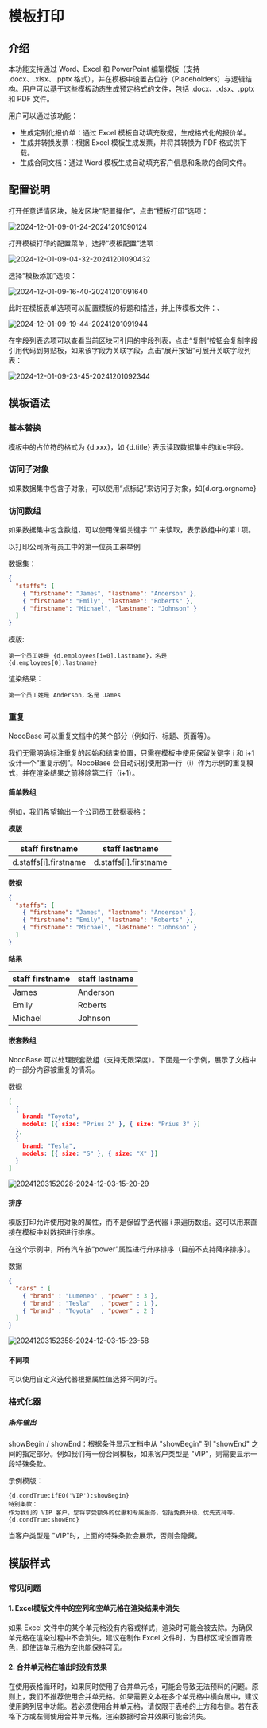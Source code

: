 # 模板打印

<PluginInfo commercial="true" name="template-print"></PluginInfo>

## 介绍

本功能支持通过 Word、Excel 和 PowerPoint 编辑模板（支持 .docx、.xlsx、.pptx 格式），并在模板中设置占位符（Placeholders）与逻辑结构。用户可以基于这些模板动态生成预定格式的文件，包括 .docx、.xlsx、.pptx 和 PDF 文件。

用户可以通过该功能：

- 生成定制化报价单：通过 Excel 模板自动填充数据，生成格式化的报价单。
- 生成并转换发票：根据 Excel 模板生成发票，并将其转换为 PDF 格式供下载。
- 生成合同文档：通过 Word 模板生成自动填充客户信息和条款的合同文件。


## 配置说明

打开任意详情区块，触发区块“配置操作”，点击“模板打印”选项：

![2024-12-01-09-01-24-20241201090124](https://static-docs.nocobase.com/2024-12-01-09-01-24-20241201090124.png)

打开模板打印的配置菜单，选择“模板配置”选项：

![2024-12-01-09-04-32-20241201090432](https://static-docs.nocobase.com/2024-12-01-09-04-32-20241201090432.png)

选择“模板添加”选项：

![2024-12-01-09-16-40-20241201091640](https://static-docs.nocobase.com/2024-12-01-09-16-40-20241201091640.png)

此时在模板表单选项可以配置模板的标题和描述，并上传模板文件：、

![2024-12-01-09-19-44-20241201091944](https://static-docs.nocobase.com/2024-12-01-09-19-44-20241201091944.png)

在字段列表选项可以查看当前区块可引用的字段列表，点击“复制”按钮会复制字段引用代码到剪贴板，如果该字段为关联字段，点击“展开按钮”可展开关联字段列表：

![2024-12-01-09-23-45-20241201092344](https://static-docs.nocobase.com/2024-12-01-09-23-45-20241201092344.png)

## 模板语法

### 基本替换

模板中的占位符的格式为 {d.xxx}，如 {d.title} 表示读取数据集中的title字段。

### 访问子对象

如果数据集中包含子对象，可以使用“点标记”来访问子对象，如{d.org.orgname}

### 访问数组

如果数据集中包含数组，可以使用保留关键字 “i” 来读取，表示数组中的第 i 项。

以打印公司所有员工中的第一位员工来举例

数据集：

```json
{
  "staffs": [
    { "firstname": "James", "lastname": "Anderson" },
    { "firstname": "Emily", "lastname": "Roberts" },
    { "firstname": "Michael", "lastname": "Johnson" }
  ]
}
```

模版:

```
第一个员工姓是 {d.employees[i=0].lastname}，名是 {d.employees[0].lastname}
```

渲染结果：
```
第一个员工姓是 Anderson，名是 James
```

### 重复

NocoBase 可以重复文档中的某个部分（例如行、标题、页面等）。

我们无需明确标注重复的起始和结束位置，只需在模板中使用保留关键字 i 和 i+1 设计一个“重复示例”。NocoBase 会自动识别使用第一行（i）作为示例的重复模式，并在渲染结果之前移除第二行（i+1）。

#### 简单数组

例如，我们希望输出一个公司员工数据表格：

**模版**

|staff firstname|staff lastname|
|---|---|
|d.staffs[i].firstname|d.staffs[i].firstname|

**数据**

```json
{
  "staffs": [
    { "firstname": "James", "lastname": "Anderson" },
    { "firstname": "Emily", "lastname": "Roberts" },
    { "firstname": "Michael", "lastname": "Johnson" }
  ]
}
```

**结果**

|staff firstname|staff lastname|
|---|---|
|James|Anderson|
|Emily|Roberts|
|Michael|Johnson|


#### 嵌套数组

NocoBase 可以处理嵌套数组（支持无限深度）。下面是一个示例，展示了文档中的一部分内容被重复的情况。

数据

```json
[
  {
    brand: "Toyota",
    models: [{ size: "Prius 2" }, { size: "Prius 3" }]
  },
  {
    brand: "Tesla",
    models: [{ size: "S" }, { size: "X" }]
  }
]
```


![20241203152028-2024-12-03-15-20-29](https://static-docs.nocobase.com/20241203152028-2024-12-03-15-20-29.png)

#### 排序


模版打印允许使用对象的属性，而不是保留字迭代器 i 来遍历数组。这可以用来直接在模板中对数据进行排序。

在这个示例中，所有汽车按“power”属性进行升序排序（目前不支持降序排序）。

数据

```json
{
  "cars" : [
    { "brand" : "Lumeneo" , "power" : 3 },
    { "brand" : "Tesla"   , "power" : 1 },
    { "brand" : "Toyota"  , "power" : 2 }
  ]
}
```

![20241203152358-2024-12-03-15-23-58](https://static-docs.nocobase.com/20241203152358-2024-12-03-15-23-58.png)

#### 不同项

可以使用自定义迭代器根据属性值选择不同的行。

### 格式化器

##### 条件输出

showBegin / showEnd：根据条件显示文档中从 "showBegin" 到 "showEnd" 之间的指定部分。例如我们有一份合同模板，如果客户类型是 "VIP"，则需要显示一段特殊条款。

示例模版：

```
{d.condTrue:ifEQ('VIP'):showBegin}
特别条款：  
作为我们的 VIP 客户，您将享受额外的优惠和专属服务，包括免费升级、优先支持等。
{d.condTrue:showEnd}
```

当客户类型是 "VIP"时，上面的特殊条款会展示，否则会隐藏。

## 模版样式

### 常见问题

#### 1. Excel模版文件中的空列和空单元格在渲染结果中消失

如果 Excel 文件中的某个单元格没有内容或样式，渲染时可能会被去除。为确保单元格在渲染过程中不会消失，建议在制作 Excel 文件时，为目标区域设置背景色，即使该单元格为空也能保持可见。

#### 2. 合并单元格在输出时没有效果

在使用表格循环时，如果同时使用了合并单元格，可能会导致无法预料的问题。原则上，我们不推荐使用合并单元格。如果需要文本在多个单元格中横向居中，建议使用跨列居中功能。若必须使用合并单元格，请仅限于表格的上方和右侧。若在表格下方或左侧使用合并单元格，渲染数据时合并效果可能会消失。
